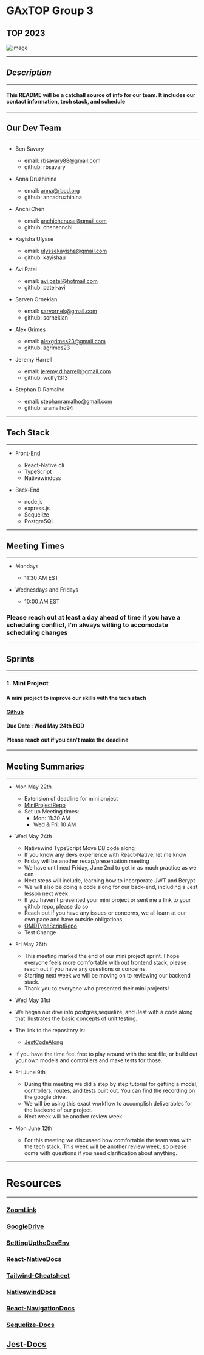 # GAxTOP Group 3

## TOP 2023

![image](https://opportunity.census.gov/assets/img/TOP-logo.png)

---

## **_Description_**

---

#### This README will be a catchall source of info for our team. It includes our contact information, tech stack, and schedule

---

## Our Dev Team

---

- Ben Savary

  - email: rbsavary88@gmail.com
  - github: rbsavary

- Anna Druzhinina

  - email: anna@rbcd.org
  - github: annadruzhinina

- Anchi Chen

  - email: anchichenusa@gmail.com
  - github: chenannchi

- Kayisha Ulysse

  - email: ulyssekayisha@gmail.com
  - github: kayishau

- Avi Patel

  - email: avi.patel@hotmail.com
  - github: patel-avi

- Sarven Ornekian

  - email: sarvornek@gmail.com
  - github: sornekian

- Alex Grimes

  - email: alexgrimes23@gmail.com
  - github: agrimes23

- Jeremy Harrell

  - email: jeremy.d.harrell@gmail.com
  - github: wolfy1313

- Stephan D Ramalho
  - email: stephanramalho@gmail.com
  - github: sramalho94

---

## Tech Stack

---

- Front-End

  - React-Native cli
  - TypeScript
  - Nativewindcss

- Back-End
  - node.js
  - express.js
  - Sequelize
  - PostgreSQL

---

## Meeting Times

---

- Mondays

  - 11:30 AM EST

- Wednesdays and Fridays

  - 10:00 AM EST

### Please reach out at least a day ahead of time if you have a scheduling conflict, I'm always willing to accomodate scheduling changes

---

## Sprints

---

### 1. Mini Project

#### A mini project to improve our skills with the tech stach

#### [Github](https://github.com/sramalho94/TopGroup3-ReactNative)

#### Due Date : Wed May 24th EOD

#### Please reach out if you can't make the deadline

---

## Meeting Summaries

---

- Mon May 22th

  - Extension of deadline for mini project
  - [MiniProjectRepo](https://github.com/sramalho94/TopGroup3-ReactNative)
  - Set up Meeting times:
    - Mon: 11:30 AM
    - Wed & Fri: 10 AM

- Wed May 24th

  - Nativewind TypeScript Move DB code along
  - If you know any devs experience with React-Native, let me know
  - Friday will be another recap/presentation meeting
  - We have until next Friday, June 2nd to get in as much practice as we can
  - Next steps will include, learning how to incorporate JWT and Bcrypt
  - We will also be doing a code along for our back-end, including a Jest lesson next week
  - If you haven't presented your mini project or sent me a link to your github repo, please do so
  - Reach out if you have any issues or concerns, we all learn at our own pace and have outside obligations
  - [OMDTypeScriptRepo](https://github.com/sramalho94/TypeScript_OMBD)
  - Test Change

- Fri May 26th

  - This meeting marked the end of our mini project sprint. I hope everyone feels more comfortable with out frontend stack, please reach out if you have any questions or concerns.
  - Starting next week we will be moving on to reviewing our backend stack.
  - Thank you to everyone who presented their mini projects!

- Wed May 31st

- We began our dive into postgres,sequelize, and Jest with a code along that illustrates the basic concepts of unit testing.
- The link to the repository is:
  - [JestCodeAlong](https://github.com/sramalho94/top3backtest)
- If you have the time feel free to play around with the test file, or build out your own models and controllers and make tests for those.

- Fri June 9th

  - During this meeting we did a step by step tutorial for getting a model, controllers, routes, and tests built out. You can find the recording on the google drive.
  - We will be using this exact workflow to accomplish deliverables for the backend of our project.
  - Next week will be another review week

- Mon June 12th

  - For this meeting we discussed how comfortable the team was with the tech stack. This week will be another review week, so please come with questions if you need clarification about anything.

---

# Resources

---

### [ZoomLink](https://us06web.zoom.us/j/4886078487)

### [GoogleDrive](https://drive.google.com/drive/u/2/folders/1oOvbXnX3dCFWz1Pp1WQVKUIwu13IHtgs)

### [SettingUptheDevEnv](https://reactnative.dev/docs/environment-setup)

### [React-NativeDocs](https://reactnative.dev/docs/environment-setup)

### [Tailwind-Cheatsheet](https://umeshmk.github.io/Tailwindcss-cheatsheet/)

### [NativewindDocs](https://www.nativewind.dev/quick-starts/react-native-cli)

### [React-NavigationDocs](https://reactnavigation.org/docs/getting-started/)

### [Sequelize-Docs](https://sequelize.org/)

## [Jest-Docs]()

